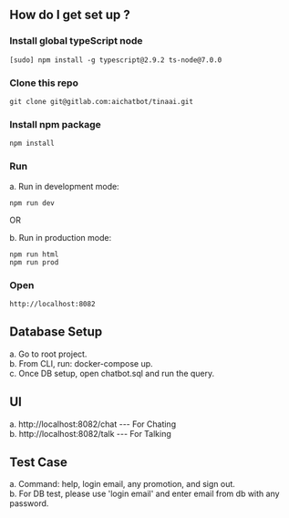 ## How do I get set up ?

### Install global typeScript node
```
[sudo] npm install -g typescript@2.9.2 ts-node@7.0.0
```

### Clone this repo
```
git clone git@gitlab.com:aichatbot/tinaai.git
```

### Install npm package
```
npm install
```

### Run

a. Run in development mode:
```
npm run dev
```
OR

b. Run in production mode:

```
npm run html
npm run prod
```

### Open
```
http://localhost:8082
```


## Database Setup
a. Go to root project. <br>
b. From CLI, run: docker-compose up. <br>
c. Once DB setup, open chatbot.sql and run the query. <br>

## UI
a. http://localhost:8082/chat --- For Chating <br>
b. http://localhost:8082/talk --- For Talking <br>

## Test Case
a. Command: help, login email, any promotion, and sign out. <br>
b. For DB test, please use 'login email' and enter email from db with any password. <br>